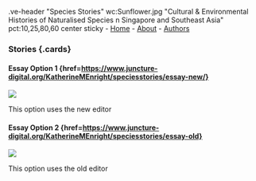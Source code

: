 .ve-header "Species Stories" wc:Sunflower.jpg "Cultural & Environmental Histories of Naturalised Species n Singapore and Southeast Asia" pct:10,25,80,60 center sticky
    - [Home](/)
    - [About](/about)
    - [Authors](/authors)
       
### Stories {.cards}

#### Essay Option 1 {href=https://www.juncture-digital.org/KatherineMEnright/speciesstories/essay-new/}

![](https://upload.wikimedia.org/wikipedia/commons/1/1a/Berthe_Hoola_van_Nooten48.jpg)

This option uses the new editor

#### Essay Option 2 {href=https://www.juncture-digital.org/KatherineMEnright/speciesstories/essay-old}

![](https://iiif.wellcomecollection.org/image/V0044770/full/1338%2C/0/default.jpg)

This option uses the old editor
